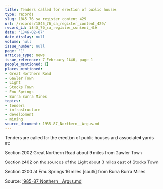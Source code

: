 ```yaml
---
title: Tenders called for erection of public houses
type: records
slug: 1845_76_sa_register_content_429
url: /records/1845_76_sa_register_content_429/
record_id: 1845_76_sa_register_content_429
date: '1846-02-07'
date_display: null
volume: null
issue_number: null
page: '1'
article_type: news
issue_reference: 7 February 1846, page 1
people_mentioned: []
places_mentioned:
- Great Northern Road
- Gawler Town
- Light
- Stocks Town
- Emu Springs
- Burra Burra Mines
topics:
- tenders
- infrastructure
- development
- mining
source_document: 1985-87_Northern__Argus.md
---
```


Tenders are called for the erection of public houses and associated yards at:

Section 2002 Great Northern Road about 9 miles from Gawler Town

Section 2402 on the sources of the Light about 3 miles east of Stocks Town

Section 3200 at Emu Springs 16 miles [south] from Burra Burra Mines

Source: [1985-87_Northern__Argus.md](/downloads/markdown/1985-87_Northern__Argus.md)
